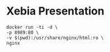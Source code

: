 # Xebia Presentation


```
docker run -ti -d \
-p 8989:80 \
-v $(pwd):/usr/share/nginx/html:ro \
nginx
```
